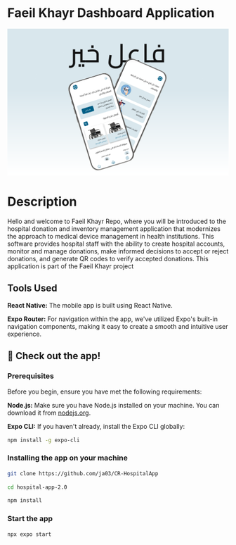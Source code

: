 # Faeil Khayr Dashboard Application
![App Demo](./assets/imgs/App-img.png)

# Description

Hello and welcome to Faeil Khayr Repo, where you will be introduced to the hospital donation and inventory management application that modernizes the approach to medical device management in health institutions. This software provides hospital staff with the ability to create hospital accounts, monitor and manage donations, make informed decisions to accept or reject donations, and generate QR codes to verify accepted donations. This application is part of the Faeil Khayr project

## Tools Used

 **React Native:** The mobile app is built using React Native.

 **Expo Router:** For navigation within the app, we've utilized Expo's built-in navigation components, making it easy to create a smooth and intuitive user experience.

## 🚀 Check out the app!

### Prerequisites

Before you begin, ensure you have met the following requirements:

**Node.js:** Make sure you have Node.js installed on your machine. You can download it from [nodejs.org](https://nodejs.org/).

**Expo CLI:** If you haven't already, install the Expo CLI globally:

  ```bash
  npm install -g expo-cli
```

### Installing the app on your machine

```bash
git clone https://github.com/ja03/CR-HospitalApp
```

```bash
cd hospital-app-2.0
```

```bash
npm install
```

### Start the app

```bash
npx expo start
```

